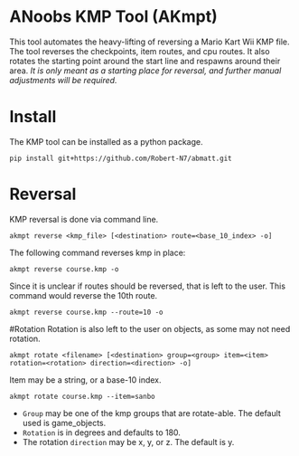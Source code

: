 # ANoobs KMP Tool (AKmpt)
This tool automates the heavy-lifting of reversing a Mario Kart Wii KMP file.
The tool reverses the checkpoints, item routes, and cpu routes.
It also rotates the starting point around the start line and respawns around their area.
*It is only meant as a starting place for reversal, and further manual adjustments will be required.*

# Install
The KMP tool can be installed as a python package.
```
pip install git+https://github.com/Robert-N7/abmatt.git
```

# Reversal
KMP reversal is done via command line.

```
akmpt reverse <kmp_file> [<destination> route=<base_10_index> -o]
```
The following command reverses kmp in place:
```
akmpt reverse course.kmp -o
```
Since it is unclear if routes should be reversed, that is left to the user. This command would reverse the 10th route.

```
akmpt reverse course.kmp --route=10 -o
```

#Rotation
Rotation is also left to the user on objects, as some may not need rotation.
```
akmpt rotate <filename> [<destination> group=<group> item=<item> rotation=<rotation> direction=<direction> -o]
```

Item may be a string, or a base-10 index.

```
akmpt rotate course.kmp --item=sanbo
```
* `Group` may be one of the kmp groups that are rotate-able. The default used is game_objects.
* `Rotation` is in degrees and defaults to 180.
* The rotation `direction` may be x, y, or z. The default is y.
